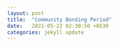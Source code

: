 ```yaml
---
layout: post
title:  "Community Bonding Period"
date:   2021-05-22 02:30:50 +0530
categories: jekyll update
---
```

